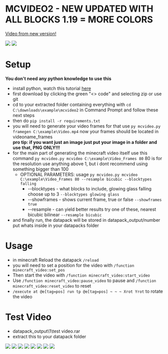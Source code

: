 # MCVIDEO2 - NEW UPDATED WITH ALL BLOCKS 1.19 = MORE COLORS
[Video from new version!](https://www.youtube.com/watch?v=LCBZaRM32Zw)

![](https://i.imgur.com/AZUGe8f.png) ![](https://i.imgur.com/cvDg9EY.png)


# Setup
**You don't need any python knowledge to use this**
- install python, watch this tutorial [here](https://www.youtube.com/watch?v=Kn1HF3oD19c)
- first download by clicking the green "<> code" and selecting zip or use git
- cd to your extracted folder containing everything with `cd C:\downloads\example\mcvideo2` in Command Prompt and follow these next steps
- then do `pip install -r requirements.txt`
- you will need to generate your video frames for that use `py mcvideo.py framegen C:\example\Video.mp4` now your frames should be located in videoname_frames \
**pro tip: if you want just an image just put your image in a folder and use that, PNG ONLY!!!**
- for the main part of generating the minecraft video itself use this command `py mcvideo.py mcvideo C:\example\Video_Frames 80`
80 is for the resolution use anything above 1, but i dont recommend using something bigger than 100
  - OPTIONAL PARAMETERS: usage `py mcvideo.py mcvideo C:\example\Video_Frames 80 --resample bicubic --blocktypes falling`
    - --blocktypes - what blocks to include, glowing glass falling choose up to 3 `--blocktypes glowing glass`
    - --showframes - shows current frame, true or false `--showframes true`
    - --resample - can yield better results try one of these, nearest bicubic bilinear `--resample bicubic`
- and finally run, the datapack will be stored in datapack_output/number put whats inside in your datapacks folder
    
 # Usage
 
- in minecraft Reload the datapack ```/reload```
- you will need to set a position for the video with ```/function minecraft_video:set_pos```
- Then start the video with ```/function minecraft_video:start_video```
- Use ```/function minecraft_video:pause_video``` to pause and ```/function minecraft_video:reset_video``` to reset
- ```/execute at @e[tag=pos] run tp @e[tag=pos] ~ ~ ~ Xrot Yrot``` to rotate the video

# Test Video

- datapack_output\1\test video.rar
- extract this to your datapack folder


![](https://i.imgur.com/kpiN2vE.png) ![](https://i.imgur.com/kpiN2vE.png) ![](https://i.imgur.com/kpiN2vE.png) ![](https://i.imgur.com/kpiN2vE.png) ![](https://i.imgur.com/kpiN2vE.png) ![](https://i.imgur.com/kpiN2vE.png) ![](https://i.imgur.com/kpiN2vE.png) ![](https://i.imgur.com/kpiN2vE.png)
